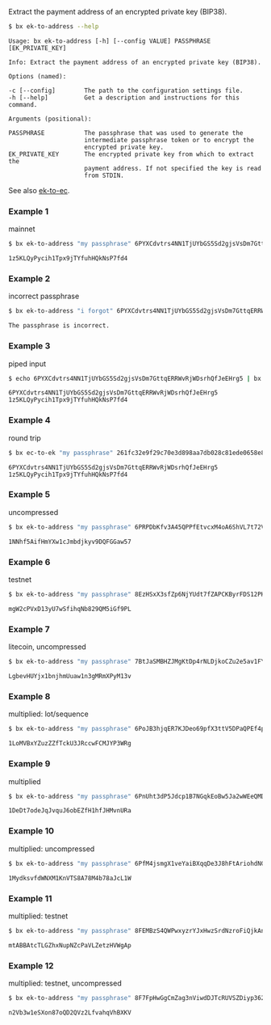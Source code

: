 Extract the payment address of an encrypted private key (BIP38).
```sh
$ bx ek-to-address --help
```
```
Usage: bx ek-to-address [-h] [--config VALUE] PASSPHRASE [EK_PRIVATE_KEY]

Info: Extract the payment address of an encrypted private key (BIP38).   

Options (named):

-c [--config]        The path to the configuration settings file.        
-h [--help]          Get a description and instructions for this command.

Arguments (positional):

PASSPHRASE           The passphrase that was used to generate the        
                     intermediate passphrase token or to encrypt the     
                     encrypted private key.                              
EK_PRIVATE_KEY       The encrypted private key from which to extract the 
                     payment address. If not specified the key is read   
                     from STDIN. 
```
See also [ek-to-ec](bx-ek-to-ec).
### Example 1
mainnet
```sh
$ bx ek-to-address "my passphrase" 6PYXCdvtrs4NN1TjUYbGS5Sd2gjsVsDm7GttqERRWvRjWDsrhQfJeEHrg5
```
```
1z5KLQyPycih1Tpx9jTYfuhHQkNsP7fd4
```
### Example 2
incorrect passphrase
```sh
$ bx ek-to-address "i forgot" 6PYXCdvtrs4NN1TjUYbGS5Sd2gjsVsDm7GttqERRWvRjWDsrhQfJeEHrg5
```
```
The passphrase is incorrect.
```
### Example 3
piped input
```sh
$ echo 6PYXCdvtrs4NN1TjUYbGS5Sd2gjsVsDm7GttqERRWvRjWDsrhQfJeEHrg5 | bx ek-to-address "my passphrase"
```
```
6PYXCdvtrs4NN1TjUYbGS5Sd2gjsVsDm7GttqERRWvRjWDsrhQfJeEHrg5 
1z5KLQyPycih1Tpx9jTYfuhHQkNsP7fd4
```
### Example 4
round trip
```sh
$ bx ec-to-ek "my passphrase" 261fc32e9f29c70e3d898aa7db028c81ede0658e8ff8ffab8160073c048ae83f | bx ek-to-address "my passphrase"
```
```
6PYXCdvtrs4NN1TjUYbGS5Sd2gjsVsDm7GttqERRWvRjWDsrhQfJeEHrg5
1z5KLQyPycih1Tpx9jTYfuhHQkNsP7fd4
```
### Example 5
uncompressed
```sh
$ bx ek-to-address "my passphrase" 6PRPDbKfv3A45QPPfEtvcxM4oA6ShVL7t72VP74P1W3JEUHPrZXNy39FKe
```
```
1NNhf5AifHmYXw1cJmbdjkyv9DQFGGaw57
```
### Example 6
testnet
```sh
$ bx ek-to-address "my passphrase" 8EzHSxX3sfZp6NjYUdt7fZAPCKByrFDS12PHfdexFLSaSAfM7wM7tw3Hof
```
```
mgW2cPVxD13yU7wSfihqNb829QM5iGf9PL
```
### Example 7
litecoin, uncompressed
```sh
$ bx ek-to-address "my passphrase" 7BtJaSMBHZJMgKtDp4rNLDjkoCZu2e5av1FYxMwwvdq5AN124paeds82tP
```
```
LgbevHUYjx1bnjhmUuaw1n3gMRmXPyM13v
```
### Example 8
multiplied: lot/sequence
```sh
$ bx ek-to-address "my passphrase" 6PoJB3hjqER7KJDeo69pfX3ttV5DPaQPEf4pZEwhNYjTjqMdvif5qfE34S
```
```
1LoMVBxYZuzZZfTckU3JRccwFCMJYP3WRg
```
### Example 9
multiplied
```sh
$ bx ek-to-address "my passphrase" 6PnUht3dP5Jdcp1B7NGqkEoBw5Ja2wWEeQMDRHqLNrBG4Rqo59eVfMd98B
```
```
1DeDt7odeJqJvquJ6obEZfH1hfJHMvnURa
```
### Example 10
multiplied: uncompressed
```sh
$ bx ek-to-address "my passphrase" 6PfM4jsmgX1veYaiBXqqDe3J8hFtAriohdNGjPfrbt7aQ8H53nijYN6svW
```
```
1MydksvfdWNXM1KnVTS8A78M4b78aJcL1W
```
### Example 11
multiplied: testnet
```sh
$ bx ek-to-address "my passphrase" 8FEMBzS4QWPwxyzrYJxHwzSrdNzroFiQjkAnpf51xcPPXkTvqGrD8bVq68
```
```
mtABBAtcTLGZhxNupNZcPaVLZetzHVWgAp
```
### Example 12
multiplied: testnet, uncompressed
```sh
$ bx ek-to-address "my passphrase" 8F7FpHwGgCmZag3nViwdDJTcRUVSZDiyp362gLWisvHDtMQkyC6JJuFhVX
```
```
n2Vb3w1eSXon87oQD2QVz2LfvahqVhBXKV
```